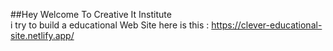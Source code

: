 ##Hey Welcome To Creative It Institute  <br>
i try to build a educational Web Site here is this : https://clever-educational-site.netlify.app/